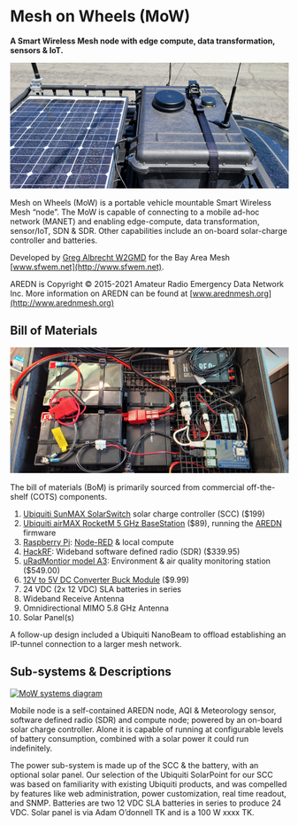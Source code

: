 # Mesh on Wheels (MoW)
**A Smart Wireless Mesh node with edge compute, data transformation, sensors & IoT.**

[![MoW with solar panel mounted on a vehicle roof](img/mow/roof_25p.jpg)](img/mow/roof.jpg)

Mesh on Wheels (MoW) is a portable vehicle mountable Smart Wireless Mesh 
“node”. The MoW is capable of connecting to a mobile ad-hoc network (MANET) and 
enabling edge-compute, data transformation, sensor/IoT, SDN & SDR. Other 
capabilities include an on-board solar-charge controller and batteries.

Developed by [Greg Albrecht W2GMD](http://ampledata.org) for the Bay Area Mesh 
[www.sfwem.net](http://www.sfwem.net).

AREDN is Copyright © 2015-2021 Amateur Radio Emergency Data Network Inc. 
More information on AREDN can be found at [www.arednmesh.org](http://www.arednmesh.org)

## Bill of Materials
[![Internal contents of the MoW](img/mow/mow_inside_25p.jpg)](img/mow/mow_inside.jpg)

The bill of materials (BoM) is primarily sourced from commercial off-the-shelf 
(COTS) components.
1. [Ubiquiti SunMAX SolarSwitch](https://store.ui.com/collections/solar/products/sunmax-solarswitch) 
   solar charge controller (SCC) ($199)
2. [Ubiquiti airMAX RocketM 5 GHz BaseStation](https://store.ui.com/collections/wireless/products/rocket-m5) 
   ($89), running the [AREDN](https://www.arednmesh.org/) firmware
3. [Raspberry Pi](https://www.adafruit.com/product/3055): [Node-RED](https://nodered.org/) 
   & local compute
4. [HackRF](https://www.adafruit.com/product/3583): Wideband software defined 
   radio (SDR) ($339.95)
5. [uRadMontior model A3](https://www.uradmonitor.com/products/): Environment 
   & air quality monitoring station ($549.00)
6. [12V to 5V DC Converter Buck Module](https://smile.amazon.com/Converter-Module-Output-Adapter-Regulator/dp/B08RBWX2GL) ($9.99)
7. 24 VDC (2x 12 VDC) SLA batteries in series
8. Wideband Receive Antenna
9. Omnidirectional MIMO 5.8 GHz Antenna
10. Solar Panel(s)

A follow-up design included a Ubiquiti NanoBeam to offload establishing an 
IP-tunnel connection to a larger mesh network.

## Sub-systems & Descriptions
[![MoW systems diagram](img/mow/systems_diagram_25p.jpg)](img/mow/systems_diagram.jpg)

Mobile node is a self-contained AREDN node, AQI & Meteorology sensor, software 
defined radio (SDR) and compute node; powered by an on-board solar charge 
controller. Alone it is capable of running at configurable levels of battery 
consumption, combined with a solar power it could run indefinitely.

The power sub-system is made up of the SCC & the battery, with an optional 
solar panel. Our selection of the Ubiquiti SolarPoint for our SCC was based on 
familiarity with existing Ubiquiti products, and was compelled by features like 
web administration, power customization, real time readout, and SNMP. Batteries 
are two 12 VDC SLA batteries in series to produce 24 VDC. Solar panel is via 
Adam O’donnell TK and is a 100 W xxxx TK.
